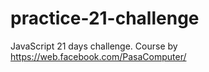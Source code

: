 # practice-21-challenge
JavaScript 21 days challenge. 
Course by https://web.facebook.com/PasaComputer/ 
